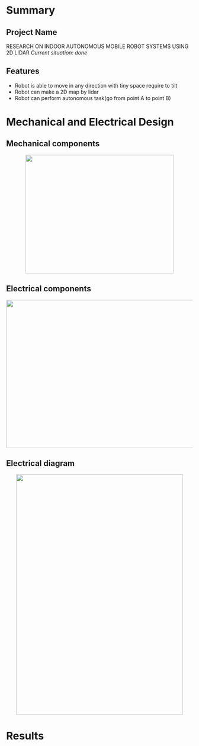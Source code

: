 # Summary
## Project Name
 RESEARCH ON INDOOR AUTONOMOUS MOBILE ROBOT SYSTEMS USING 2D LIDAR
 *Current situation: done*
 
## Features 
 * Robot is able to move in any direction with tiny space require to tilt
 * Robot can make a 2D map by lidar
 * Robot can perform autonomous task(go from point A to point B)
 
# Mechanical and Electrical Design

## Mechanical components

<p align="center">
  <img width="400" height="320" src="https://github.com/user-attachments/assets/4cc82188-1f7f-402a-8c20-394459f26377">
</p>

## Electrical components

<p align="center">
  <img width="600" height="400" src="https://github.com/user-attachments/assets/7f741883-bedd-4ccd-8749-422e149f67d7">
</p>

## Electrical diagram

<p align="center">
  <img width="450" height="650" src="https://github.com/user-attachments/assets/2a0363ac-a126-41fa-939b-4a1879bf81a5">
</p>



# Results


